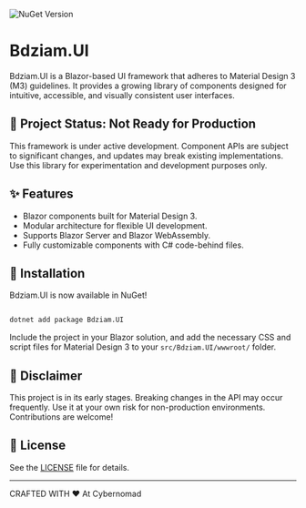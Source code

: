 ![NuGet Version](https://img.shields.io/nuget/vpre/Bdziam.UI)
# Bdziam.UI 

Bdziam.UI is a Blazor-based UI framework that adheres to Material Design 3 (M3) guidelines. It provides a growing library of components designed for intuitive, accessible, and visually consistent user interfaces. 

## 🚧 Project Status: Not Ready for Production  
This framework is under active development. Component APIs are subject to significant changes, and updates may break existing implementations. Use this library for experimentation and development purposes only. 

## ✨ Features  
- Blazor components built for Material Design 3.  
- Modular architecture for flexible UI development.  
- Supports Blazor Server and Blazor WebAssembly.  
- Fully customizable components with C# code-behind files.  

## 🔧 Installation  
Bdziam.UI is now available in NuGet!
```bash  

dotnet add package Bdziam.UI

```  

Include the project in your Blazor solution, and add the necessary CSS and script files for Material Design 3 to your ` src/Bdziam.UI/wwwroot/ ` folder.


## 🚨 Disclaimer  
This project is in its early stages. Breaking changes in the API may occur frequently. Use it at your own risk for non-production environments. Contributions are welcome!

## 🌱 License  
See the [LICENSE](LICENSE) file for details.

---

CRAFTED WITH ❤️ At Cybernomad